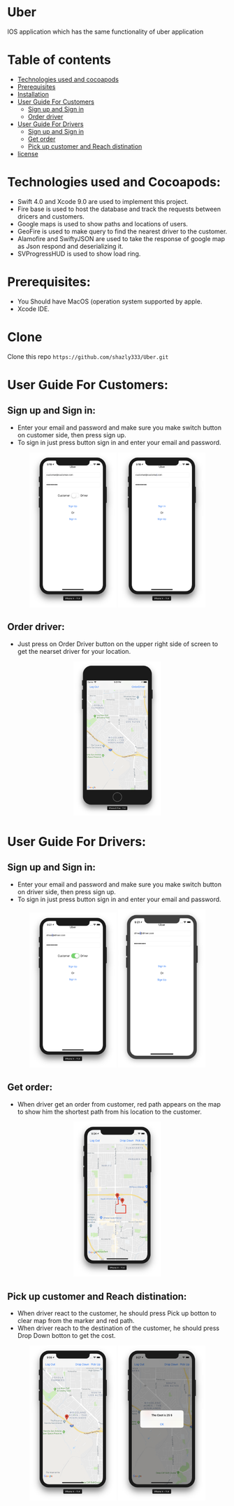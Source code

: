 # Uber
IOS application which has the same functionality of uber application

Table of contents
=================

<!--ts-->
   * [Technologies used and cocoapods](#technologies-used-and-cocoapods)
   * [Prerequisites](#prerequisites)
   * [Installation](#clone)
   * [User Guide For Customers](#User-Guide-For-Customers)
      * [Sign up and Sign in](#sign-up-and-sign-in)
      * [Order driver](#order-driver)
   * [User Guide For Drivers](#user-guide-for-drivers)
      * [Sign up and Sign in](#sign-up-and-sign-in)
      * [Get order](#get-order)
      * [Pick up customer and Reach distination](#pick-up-customer-and-reach-distination)
   * [license](#license)
<!--te-->

Technologies used and Cocoapods:
===========

  - Swift 4.0 and Xcode 9.0 are used to implement this project.
  - Fire base is used to host the database and track the requests between dricers and customers.
  - Google maps is used to show paths and locations of users.
  - GeoFire is used to make query to find the nearest driver to the customer.
  - Alamofire and SwiftyJSON are used to take the response of google map as Json respond and deserializing it.
  - SVProgressHUD is used to show load ring.
  
Prerequisites:
=============

  - You Should have MacOS (operation system supported by apple.
  - Xcode IDE.

Clone
=====
  Clone this repo `https://github.com/shazly333/Uber.git`
  
User Guide For Customers:
=======================
  
Sign up and Sign in:
-------------------
  
  - Enter your email and password and make sure you make switch button on customer side, then press sign up.
  - To sign in just press button sign in and enter your email and password.
  <p align="center">
  <img src="images/signupcustomer.png" width = "200">
    <img src="images/signincustomer.png" width = "200">
  </p>
  
  Order driver:
  -------------
  
  - Just press on Order Driver button on the upper right side of screen to get the nearset driver for your location.
  
  <p align="center">
  <img src="images/order.png" width = "200">  </p>
  
User Guide For Drivers:
=======================

  Sign up and Sign in:
-------------------
  
  - Enter your email and password and make sure you make switch button on driver side, then press sign up.
  - To sign in just press button sign in and enter your email and password.
  <p align="center">
  <img src="images/signupdriver.png" width = "200">
    <img src="images/signindriver.png" width = "200">
  </p>
  
 Get order:
 ---------
  - When driver get an order from customer, red path appears on the map to show him the shortest path from his location to the customer.
  
   <p align="center">
  <img src="images/path.png" width = "200">  </p>
  
 
Pick up customer and Reach distination:
---------------------------------------

- When driver react to the customer, he should press Pick up botton to clear map from the marker and red path.
- When driver reach to the destination of the customer, he should press Drop Down botton to get the cost.

<p align="center">
  <img src="images/pickup.png" width = "200">
    <img src="images/cost.png" width = "200">
  </p>
